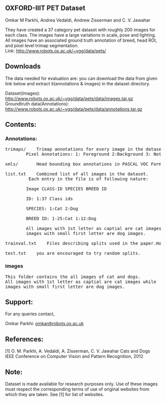 OXFORD-IIIT PET Dataset
-----------------------
Omkar M Parkhi, Andrea Vedaldi, Andrew Zisserman and C. V. Jawahar

They have created a 37 category pet dataset with roughly 200 images for each class. 
The images have a large variations in scale, pose and lighting. All images have an 
associated ground truth annotation of breed, head ROI, and pixel
level trimap segmentation.<br>
Link: http://www.robots.ox.ac.uk/~vgg/data/pets/<br>

## Downloads
The data needed for evaluation are: you can download the data from given link below and extract it(annotations & images) in the dataset directory.

Dataset(Images): http://www.robots.ox.ac.uk/~vgg/data/pets/data/images.tar.gz<br>
Groundtruth data(Annotations): http://www.robots.ox.ac.uk/~vgg/data/pets/data/annotations.tar.gz<br>

Contents:
--------
### Annotations: 
<pre>
trimaps/ 	Trimap annotations for every image in the dataset
		Pixel Annotations: 1: Foreground 2:Background 3: Not classified
		
xmls/		Head bounding box annotations in PASCAL VOC Format

list.txt	Combined list of all images in the dataset.
		&nbsp;Each entry in the file is of following nature:<br/>
		Image CLASS-ID SPECIES BREED ID<br/>
		ID: 1:37 Class ids<br/>
		SPECIES: 1:Cat 2:Dog<br/>
		BREED ID: 1-25:Cat 1:12:Dog<br/>
		All images with 1st letter as captial are cat images while
		images with small first letter are dog images.
		
trainval.txt	Files describing splits used in the paper.However,

test.txt	you are encouraged to try random splits.
</pre>

### images
<pre>
This folder contains the all images of cat and dogs.
All images with 1st letter as captial are cat images while
images with small first letter are dog images. 
</pre>


Support:
-------
For any queries contact,

Omkar Parkhi: omkar@robots.ox.ac.uk

References:
----------
[1] O. M. Parkhi, A. Vedaldi, A. Zisserman, C. V. Jawahar
   Cats and Dogs  
   IEEE Conference on Computer Vision and Pattern Recognition, 2012

Note:
----
Dataset is made available for research purposes only. Use of these images must respect 
the corresponding terms of use of original websites from which they are taken.
See [1] for list of websites.   
